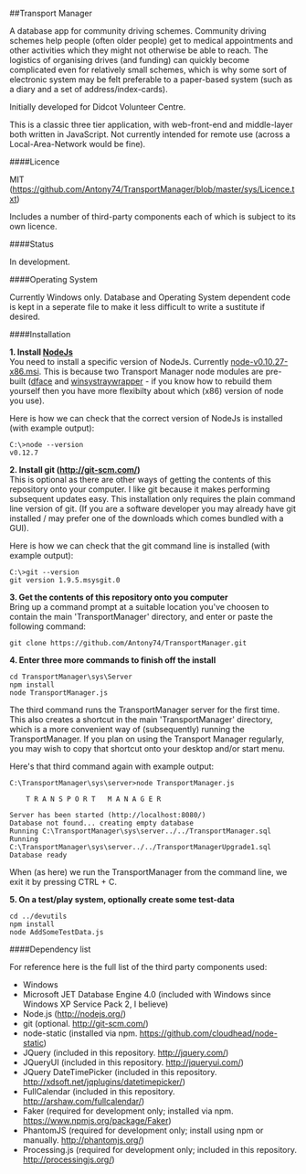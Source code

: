 ##Transport Manager

A database app for community driving schemes.  Community driving schemes help people (often older people)
get to medical appointments and other activities which they might not otherwise be able to reach.
The logistics of organising drives (and funding) can quickly become complicated even for relatively small schemes,
which is why some sort of electronic system may be felt preferable to a paper-based system (such as a diary and
a set of address/index-cards).

Initially developed for Didcot Volunteer Centre.

This is a classic three tier application, with web-front-end and middle-layer both
written in JavaScript.  Not currently intended for remote use (across a
Local-Area-Network would be fine).


####Licence

MIT (https://github.com/Antony74/TransportManager/blob/master/sys/Licence.txt)

Includes a number of third-party components each of which is subject to its own licence.


####Status

In development.


####Operating System

Currently Windows only.  Database and Operating System dependent code is kept in a seperate file to make it
less difficult to write a sustitute if desired.


####Installation

**1. Install [NodeJs](https://nodejs.org/en/)**<BR>
You need to install a specific version of NodeJs.  Currently [node-v0.10.27-x86.msi](https://nodejs.org/dist/v0.10.27/node-v0.10.27-x86.msi).  This is because two Transport Manager node modules are pre-built ([dface](sys/server/node_modules/dface) and [winsystraywrapper](sys/server/node_modules/winsystraywrapper) - if you know how to rebuild them yourself then you have more flexibilty about which (x86) version of node you use).

Here is how we can check that the correct version of NodeJs is installed (with example output):

```
C:\>node --version
v0.12.7
```

**2. Install git (http://git-scm.com/)**<BR>
This is optional as there are other ways of getting the contents of this repository onto your computer.
I like git because it makes performing subsequent updates easy.  This installation only requires the plain
command line version of git.  (If you are a software developer you may already have git installed / may
prefer one of the downloads which comes bundled with a GUI).

Here is how we can check that the git command line is installed (with example output):

```
C:\>git --version
git version 1.9.5.msysgit.0
```

**3. Get the contents of this repository onto you computer**<BR>
Bring up a command prompt at a suitable location you've choosen to contain the main 'TransportManager' directory, and enter or paste the following command:

```
git clone https://github.com/Antony74/TransportManager.git
```

**4. Enter three more commands to finish off the install**

```
cd TransportManager\sys\Server
npm install
node TransportManager.js
```

The third command runs the TransportManager server for the first time.  This also creates a shortcut in the main
'TransportManager' directory, which is a more convenient way of (subsequently) running the TransportManager.
If you plan on using the Transport Manager regularly, you may wish to copy that shortcut onto your desktop
and/or start menu.

Here's that third command again with example output:

```
C:\TransportManager\sys\server>node TransportManager.js

    T R A N S P O R T   M A N A G E R

Server has been started (http://localhost:8080/)
Database not found... creating empty database
Running C:\TransportManager\sys\server../../TransportManager.sql
Running C:\TransportManager\sys\server../../TransportManagerUpgrade1.sql
Database ready
```

When (as here) we run the TransportManager from the command line, we exit it by pressing CTRL&nbsp;+&nbsp;C.

**5. On a test/play system, optionally create some test-data**<BR>
```
cd ../devutils
npm install
node AddSomeTestData.js
```

####Dependency list

For reference here is the full list of the third party components used:

* Windows
* Microsoft JET Database Engine 4.0 (included with Windows since Windows XP Service Pack 2, I believe)
* Node.js (http://nodejs.org/)
* git (optional.  http://git-scm.com/)
* node-static (installed via npm.  https://github.com/cloudhead/node-static)
* JQuery (included in this repository.  http://jquery.com/)
* JQueryUI (included in this repository. http://jqueryui.com/)
* JQuery DateTimePicker (included in this repository.  http://xdsoft.net/jqplugins/datetimepicker/)
* FullCalendar (included in this repository.  http://arshaw.com/fullcalendar/)
* Faker (required for development only; installed via npm.  https://www.npmjs.org/package/Faker)
* PhantomJS (required for development only; install using  npm or manually.   http://phantomjs.org/)
* Processing.js (required for development only; included in this repository.  http://processingjs.org/)

